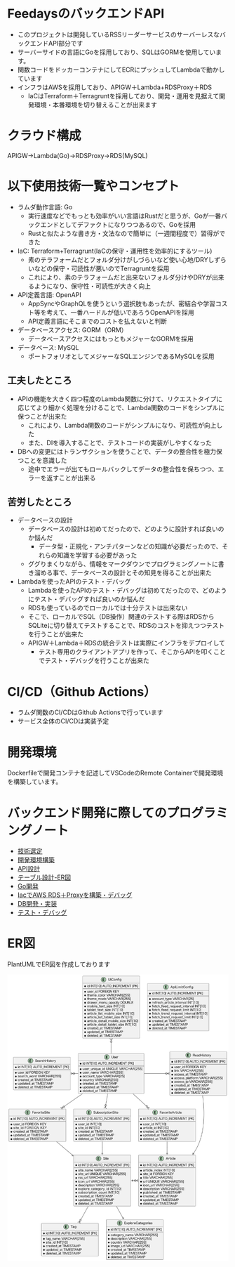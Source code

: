 # FeedaysのバックエンドAPI
- このプロジェクトは開発しているRSSリーダーサービスのサーバーレスなバックエンドAPI部分です
- サーバーサイドの言語にGoを採用しており、SQLはGORMを使用しています。
- 関数コードをドッカーコンテナにしてECRにプッシュしてLambdaで動かしています
- インフラはAWSを採用しており、APIGW＋Lambda+RDSProxy＋RDS
  - IaCはTerraform＋Terragruntを採用しており、開発・運用を見据えて開発環境・本番環境を切り替えることが出来ます
# クラウド構成
APIGW->Lambda(Go)->RDSProxy->RDS(MySQL)

# 以下使用技術一覧やコンセプト
- ラムダ動作言語: Go
  - 実行速度などでもっとも効率がいい言語はRustだと思うが、Goが一番バックエンドとしてデファクトになりつつあるので、Goを採用
  - Rustと似たような書き方・文法なので簡単に（一週間程度で）習得ができた
- IaC: Terraform+Terragrunt(IaCの保守・運用性を効率的にするツール)
  - 素のテラフォームだとフォルダ分けがしづらいなど使い心地/DRYしずらいなどの保守・可読性が悪いのでTerragruntを採用
  - これにより、素のテラフォームだと出来ないフォルダ分けやDRYが出来るようになり、保守性・可読性が大きく向上
- API定義言語: OpenAPI
  - AppSyncやGraphQLを使うという選択肢もあったが、密結合や学習コスト等を考えて、一番ハードルが低いであろうOpenAPIを採用
  - API定義言語にそこまでのコストを払えないと判断
- データベースアクセス: GORM（ORM）
  - データベースアクセスにはもっともメジャーなGORMを採用
- データベース: MySQL
  - ポートフォリオとしてメジャーなSQLエンジンであるMySQLを採用

## 工夫したところ
- APIの機能を大きく四つ程度のLambda関数に分けて、リクエストタイプに応じてより細かく処理を分けることで、Lambda関数のコードをシンプルに保つことが出来た
  - これにより、Lambda関数のコードがシンプルになり、可読性が向上した
  - また、DIを導入することで、テストコードの実装がしやすくなった
- DBへの変更にはトランザクションを使うことで、データの整合性を極力保つことを意識した
  - 途中でエラーが出てもロールバックしてデータの整合性を保ちつつ、エラーを返すことが出来る
## 苦労したところ
- データベースの設計
  - データベースの設計は初めてだったので、どのように設計すれば良いのか悩んだ
    - データ型・正規化・アンチパターンなどの知識が必要だったので、それらの知識を学習する必要があった
  - ググりまくりながら、情報をマークダウンでプログラミングノートに書き溜める事で、データベースの設計とその知見を得ることが出来た
- Lambdaを使ったAPIのテスト・デバッグ
  - Lambdaを使ったAPIのテスト・デバッグは初めてだったので、どのようにテスト・デバッグすれば良いのか悩んだ
   - RDSも使っているのでローカルでは十分テストは出来ない
    - そこで、ローカルでSQL（DB操作）関連のテストする際はRDSからSQLiteに切り替えてテストすることで、RDSのコストを抑えつつテストを行うことが出来た
  - APIGW＋Lambda＋RDSの統合テストは実際にインフラをデプロイして
    - テスト専用のクライアントアプリを作って、そこからAPIを叩くことでテスト・デバッグを行うことが出来た

# CI/CD（Github Actions）
- ラムダ関数のCI/CDはGithub Actionsで行っています
- サービス全体のCI/CDは実装予定

# 開発環境
Dockerfileで開発コンテナを記述してVSCodeのRemote Containerで開発環境を構築しています。

# バックエンド開発に際してのプログラミングノート
- [技術選定](./バックエンド開発メモ/0-技術選定.md)
- [開発環境構築](./バックエンド開発メモ/1-開発環境構築.md)
- [API設計](./バックエンド開発メモ/2-API設計.md)
- [テーブル設計-ER図](./バックエンド開発メモ/3-テーブル設計-ER図.plantuml)
- [Go開発](./バックエンド開発メモ/4-Go開発.md)
- [IacでAWS RDS＋Proxyを構築・デバッグ](./バックエンド開発メモ/5-IaCでDBを構築・デバッグ.md)
- [DB開発・実装](./バックエンド開発メモ/6-DB開発・実装.md)
- [テスト・デバッグ](./バックエンド開発メモ/7-テスト・デバッグ.md)

# ER図
PlantUMLでER図を作成しております

![ER図](image.png)



